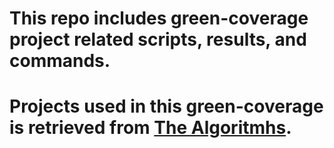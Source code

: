 # This repo includes green-coverage project related scripts, results, and commands.

# Projects used in this green-coverage is retrieved from [The Algoritmhs](https://github.com/TheAlgorithms).
